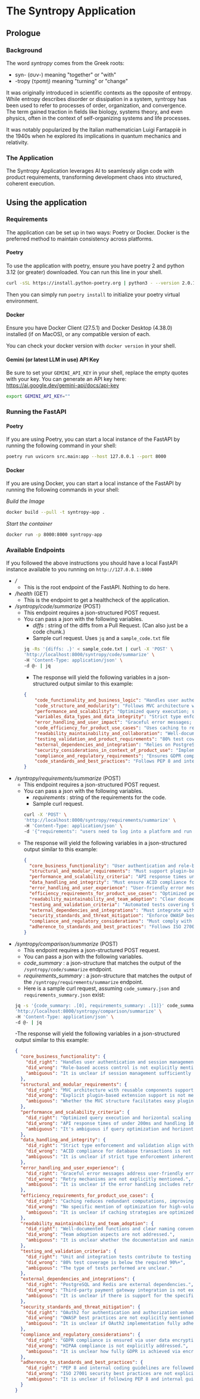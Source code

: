 # The Syntropy Application

## Prologue

### Background
The word *syntropy* comes from the Greek roots:

- syn- (συν-) meaning "together" or "with"
- -tropy (τροπή) meaning "turning" or "change"

It was originally introduced in scientific contexts as the opposite of entropy. While entropy describes disorder or 
dissipation in a system, syntropy has been used to refer to processes of order, organization, and convergence. The 
term gained traction in fields like biology, systems theory, and even physics, often in the context of 
self-organizing systems and life processes.

It was notably popularized by the Italian mathematician Luigi Fantappiè in the 1940s when he explored its implications 
in quantum mechanics and relativity.

### The Application
The Syntropy Application leverages AI to seamlessly align code with product requirements, transforming development 
chaos into structured, coherent execution.

## Using the application

### Requirements

The application can be set up in two ways: Poetry or Docker. Docker is the preferred method to maintain consistency 
across platforms.

#### Poetry
To use the application with poetry, ensure you have poetry 2 and python 3.12 (or greater) downloaded. You can run this line in your shell.
```bash
curl -sSL https://install.python-poetry.org | python3 - --version 2.0.1
```

Then you can simply run `poetry install` to initialize your poetry virtual environment.

#### Docker

Ensure you have Docker Client (27.5.1) and Docker Desktop (4.38.0) installed (if on MacOS), or any compatible version 
of each.

You can check your docker version with `docker version` in your shell.

#### Gemini (or latest LLM in use) API Key
Be sure to set your `GEMINI_API_KEY` in your shell, replace the empty quotes with your key. You can generate an API 
key here: https://ai.google.dev/gemini-api/docs/api-key
```bash
export GEMINI_API_KEY=""
```

### Running the FastAPI

#### Poetry
If you are using Poetry, you can start a local instance of the FastAPI by running the following command in your shell:
```bash
poetry run uvicorn src.main:app --host 127.0.0.1 --port 8000
```

#### Docker
If you are using Docker, you can start a local instance of the FastAPI by running the following commands in your shell:

*Build the Image*
```bash
docker build --pull -t syntropy-app .
```

*Start the container*
```bash
docker run -p 8000:8000 syntropy-app
```

### Available Endpoints
If you followed the above instructions you should have a local FastAPI instance available to you running on 
`http://127.0.0.1:8000`

- */*
  - This is the root endpoint of the FastAPI. Nothing to do here.
- */health* (GET)
  - This is the endpoint to get a healthcheck of the application.
- */syntropy/code/summarize* (POST)
  - This endpoint requires a json-structured POST request.
  - You can pass a json with the following variables.
    - *diffs* : string of the diffs from a Pull Request. (Can also just be a code chunk.)
    - Sample curl request. Uses `jq` and a `sample_code.txt` file
    ```bash 
    jq -Rs '{diffs: .}' < sample_code.txt | curl -X 'POST' \
    'http://localhost:8000/syntropy/code/summarize' \
    -H 'Content-Type: application/json' \
    -d @- | jq
    ```
    - The response will yield the following variables in a json-structured output similar to this example:
    ```json
    {
        "code_functionality_and_business_logic": "Handles user authentication and session management.",
        "code_structure_and_modularity": "Follows MVC architecture with reusable components.",
        "performance_and_scalability": "Optimized query execution; scales horizontally.",
        "variables_data_types_and_data_integrity": "Strict type enforcement and validation in API inputs.",
        "error_handling_and_user_impact": "Graceful error messages; logs unexpected failures.",
        "code_efficiency_for_product_use_cases": "Uses caching to reduce redundant computations.",
        "readability_maintainability_and_collaboration": "Well-documented functions with clear naming conventions.",
        "testing_validation_and_product_requirements": "80% test coverage with unit and integration tests.",
        "external_dependencies_and_integration": "Relies on PostgreSQL and Redis for data storage.",
        "security_considerations_in_context_of_product_use": "Implements OAuth2 for authentication and authorization.",
        "compliance_and_regulatory_requirements": "Ensures GDPR compliance by encrypting user data.",
        "code_standards_and_best_practices": "Follows PEP 8 and internal coding guidelines."
    }
    ```
- */syntropy/requirements/summarize* (POST)
  - This endpoint requires a json-structured POST request.
  - You can pass a json with the following variables.
    - *requirements* : string of the requirements for the code.
    - Sample curl request.
    ```bash 
    curl -X 'POST' \
    'http://localhost:8000/syntropy/requirements/summarize' \
    -H 'Content-Type: application/json' \
    -d '{"requirements": "users need to log into a platform and run a calculation"}' | jq
    ```
  - The response will yield the following variables in a json-structured output similar to this example:
    ```json
    {
      "core_business_functionality": "User authentication and role-based access control.",
      "structural_and_modular_requirements": "Must support plugin-based extensions for new features.",
      "performance_and_scalability_criteria": "API response times under 200ms; handles 10k concurrent users.",
      "data_handling_and_integrity": "Must ensure ACID compliance for database transactions.",
      "error_handling_and_user_experience": "User-friendly error messages with retry mechanisms.",
      "efficiency_requirements_for_product_use_cases": "Optimized performance for high-volume transactions.",
      "readability_maintainability_and_team_adoption": "Clear documentation and modular design.",
      "testing_and_validation_criteria": "Automated tests covering 90%+ of code paths.",
      "external_dependencies_and_integrations": "Must integrate with third-party payment gateways.",
      "security_standards_and_threat_mitigation": "Enforce OWASP best practices for security.",
      "compliance_and_regulatory_considerations": "Must comply with GDPR and HIPAA regulations.",
      "adherence_to_standards_and_best_practices": "Follows ISO 27001 security best practices."
    }
    ```
- */syntropy/comparison/summarize* (POST)
  - This endpoint requires a json-structured POST request.
  - You can pass a json with the following variables.
  - *code_summary* : a json-structure that matches the output of the `/syntropy/code/summarize` endpoint.
  - *requirements_summary* : a json-structure that matches the output of the `/syntropy/requirements/summarize` endpoint.
  - Here is a sample curl request, assuming `code_summary.json` and `requirements_summary.json` exist:
  ```bash
  jq -s '{code_summary: .[0], requirements_summary: .[1]}' code_summary.json requirements_summary.json | curl -X 'POST' \
  'http://localhost:8000/syntropy/comparison/summarize' \
  -H 'Content-Type: application/json' \
  -d @- | jq
  ```
  -The response will yield the following variables in a json-structured output similar to this example:
  ```json
  {
    "core_business_functionality": {
      "did_right": "Handles user authentication and session management aligns with user authentication requirement.",
      "did_wrong": "Role-based access control is not explicitly mentioned in the code implementation.",
      "ambiguous": "It is unclear if session management sufficiently covers all aspects of role-based access control."
    },
    "structural_and_modular_requirements": {
      "did_right": "MVC architecture with reusable components supports modular design.",
      "did_wrong": "Explicit plugin-based extension support is not mentioned.",
      "ambiguous": "Whether the MVC structure facilitates easy plugin extensions is unclear without more details."
    },
    "performance_and_scalability_criteria": {
      "did_right": "Optimized query execution and horizontal scaling support the scalability requirement.",
      "did_wrong": "API response times of under 200ms and handling 10k concurrent users are not explicitly addressed.",
      "ambiguous": "It's ambiguous if query optimization and horizontal scaling are sufficient to meet the specific performance metrics."
    },
    "data_handling_and_integrity": {
      "did_right": "Strict type enforcement and validation align with data integrity.",
      "did_wrong": "ACID compliance for database transactions is not explicitly mentioned.",
      "ambiguous": "It is unclear if strict type enforcement inherently guarantees ACID compliance."
    },
    "error_handling_and_user_experience": {
      "did_right": "Graceful error messages address user-friendly error messages.",
      "did_wrong": "Retry mechanisms are not explicitly mentioned.",
      "ambiguous": "It is unclear if the error handling includes retry mechanisms."
    },
    "efficiency_requirements_for_product_use_cases": {
      "did_right": "Caching reduces redundant computations, improving performance.",
      "did_wrong": "No specific mention of optimization for high-volume transactions.",
      "ambiguous": "It is unclear if caching strategies are optimized for high-volume transactions."
    },
    "readability_maintainability_and_team_adoption": {
      "did_right": "Well-documented functions and clear naming conventions support readability and maintainability.",
      "did_wrong": "Team adoption aspects are not addressed.",
      "ambiguous": "It is unclear whether the documentation and naming conventions are sufficient for easy team adoption."
    },
    "testing_and_validation_criteria": {
      "did_right": "Unit and integration tests contribute to testing and validation.",
      "did_wrong": "80% test coverage is below the required 90%+",
      "ambiguous": "The type of tests performed are unclear."
    },
    "external_dependencies_and_integrations": {
      "did_right": "PostgreSQL and Redis are external dependencies.",
      "did_wrong": "Third-party payment gateway integration is not explicitly addressed.",
      "ambiguous": "It is unclear if there is support for the specific external dependency of third-party payment gateways."
    },
    "security_standards_and_threat_mitigation": {
      "did_right": "OAuth2 for authentication and authorization enhances security.",
      "did_wrong": "OWASP best practices are not explicitly mentioned.",
      "ambiguous": "It is unclear if OAuth2 implementation fully adheres to OWASP best practices."
    },
    "compliance_and_regulatory_considerations": {
      "did_right": "GDPR compliance is ensured via user data encryption.",
      "did_wrong": "HIPAA compliance is not explicitly addressed.",
      "ambiguous": "It is unclear how fully GDPR is achieved via encryption."
    },
    "adherence_to_standards_and_best_practices": {
      "did_right": "PEP 8 and internal coding guidelines are followed.",
      "did_wrong": "ISO 27001 security best practices are not explicitly mentioned.",
      "ambiguous": "It is unclear if following PEP 8 and internal guidelines implies ISO 27001 adherence."
    }
  }
  ```